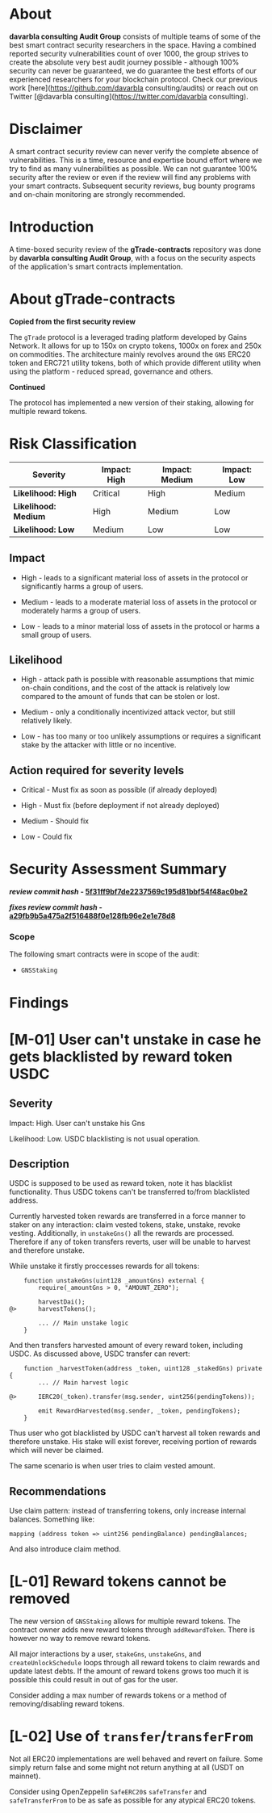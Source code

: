 # About

**davarbla consulting Audit Group** consists of multiple teams of some of the best smart contract security researchers in the space. Having a combined reported security vulnerabilities count of over 1000, the group strives to create the absolute very best audit journey possible - although 100% security can never be guaranteed, we do guarantee the best efforts of our experienced researchers for your blockchain protocol. Check our previous work [here](https://github.com/davarbla consulting/audits) or reach out on Twitter [@davarbla consulting](https://twitter.com/davarbla consulting).

# Disclaimer

A smart contract security review can never verify the complete absence of vulnerabilities. This is a time, resource and expertise bound effort where we try to find as many vulnerabilities as possible. We can not guarantee 100% security after the review or even if the review will find any problems with your smart contracts. Subsequent security reviews, bug bounty programs and on-chain monitoring are strongly recommended.

# Introduction

A time-boxed security review of the **gTrade-contracts** repository was done by **davarbla consulting Audit Group**, with a focus on the security aspects of the application's smart contracts implementation.

# About gTrade-contracts

**Copied from the first security review**

The `gTrade` protocol is a leveraged trading platform developed by Gains Network. It allows for up to 150x on crypto tokens, 1000x on forex and 250x on commodities. The architecture mainly revolves around the `GNS` ERC20 token and ERC721 utility tokens, both of which provide different utility when using the platform - reduced spread, governance and others.

**Continued**

The protocol has implemented a new version of their staking, allowing for multiple reward tokens.

# Risk Classification

| Severity               | Impact: High | Impact: Medium | Impact: Low |
| ---------------------- | ------------ | -------------- | ----------- |
| **Likelihood: High**   | Critical     | High           | Medium      |
| **Likelihood: Medium** | High         | Medium         | Low         |
| **Likelihood: Low**    | Medium       | Low            | Low         |

## Impact

- High - leads to a significant material loss of assets in the protocol or significantly harms a group of users.

- Medium - leads to a moderate material loss of assets in the protocol or moderately harms a group of users.

- Low - leads to a minor material loss of assets in the protocol or harms a small group of users.

## Likelihood

- High - attack path is possible with reasonable assumptions that mimic on-chain conditions, and the cost of the attack is relatively low compared to the amount of funds that can be stolen or lost.

- Medium - only a conditionally incentivized attack vector, but still relatively likely.

- Low - has too many or too unlikely assumptions or requires a significant stake by the attacker with little or no incentive.

## Action required for severity levels

- Critical - Must fix as soon as possible (if already deployed)

- High - Must fix (before deployment if not already deployed)

- Medium - Should fix

- Low - Could fix

# Security Assessment Summary

**_review commit hash_ - [5f31ff9bf7de2237569c195d81bbf54f48ac0be2](https://github.com/GainsNetwork-org/gTrade-contracts/tree/5f31ff9bf7de2237569c195d81bbf54f48ac0be2)**

**_fixes review commit hash_ - [a29fb9b5a475a2f516488f0e128fb96e2e1e78d8](https://github.com/GainsNetwork-org/gTrade-contracts/tree/a29fb9b5a475a2f516488f0e128fb96e2e1e78d8)**

### Scope

The following smart contracts were in scope of the audit:

- `GNSStaking`

# Findings

# [M-01] User can't unstake in case he gets blacklisted by reward token USDC

## Severity

Impact: High. User can't unstake his Gns

Likelihood: Low. USDC blacklisting is not usual operation.

## Description

USDC is supposed to be used as reward token, note it has blacklist functionality. Thus USDC tokens can't be transferred to/from blacklisted address.

Currently harvested token rewards are transferred in a force manner to staker on any interaction: claim vested tokens, stake, unstake, revoke vesting. Additionally, in `unstakeGns()` all the rewards are processed. Therefore if any of token transfers reverts, user will be unable to harvest and therefore unstake.

While unstake it firstly proccesses rewards for all tokens:

```solidity
    function unstakeGns(uint128 _amountGns) external {
        require(_amountGns > 0, "AMOUNT_ZERO");

        harvestDai();
@>      harvestTokens();

        ... // Main unstake logic
    }
```

And then transfers harvested amount of every reward token, including USDC. As discussed above, USDC transfer can revert:

```solidity
    function _harvestToken(address _token, uint128 _stakedGns) private {
        ... // Main harvest logic

@>      IERC20(_token).transfer(msg.sender, uint256(pendingTokens));

        emit RewardHarvested(msg.sender, _token, pendingTokens);
    }
```

Thus user who got blacklisted by USDC can't harvest all token rewards and therefore unstake. His stake will exist forever, receiving portion of rewards which will never be claimed.

The same scenario is when user tries to claim vested amount.

## Recommendations

Use claim pattern: instead of transferring tokens, only increase internal balances. Something like:

```solidity
mapping (address token => uint256 pendingBalance) pendingBalances;
```

And also introduce claim method.

# [L-01] Reward tokens cannot be removed

The new version of `GNSStaking` allows for multiple reward tokens. The contract owner adds new reward tokens through `addRewardToken`. There is however no way to remove reward tokens.

All major interactions by a user, `stakeGns`, `unstakeGns`, and `createUnlockSchedule` loops through all reward tokens to claim rewards and update latest debts. If the amount of reward tokens grows too much it is possible this could result in out of gas for the user.

Consider adding a max number of rewards tokens or a method of removing/disabling reward tokens.

# [L-02] Use of `transfer`/`transferFrom`

Not all ERC20 implementations are well behaved and revert on failure. Some simply return false and some might not return anything at all (USDT on mainnet).

Consider using OpenZeppelin `SafeERC20`s `safeTransfer` and `safeTransferFrom` to be as safe as possible for any atypical ERC20 tokens.
